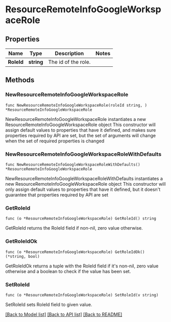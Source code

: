 # ResourceRemoteInfoGoogleWorkspaceRole

## Properties

Name | Type | Description | Notes
------------ | ------------- | ------------- | -------------
**RoleId** | **string** | The id of the role. | 

## Methods

### NewResourceRemoteInfoGoogleWorkspaceRole

`func NewResourceRemoteInfoGoogleWorkspaceRole(roleId string, ) *ResourceRemoteInfoGoogleWorkspaceRole`

NewResourceRemoteInfoGoogleWorkspaceRole instantiates a new ResourceRemoteInfoGoogleWorkspaceRole object
This constructor will assign default values to properties that have it defined,
and makes sure properties required by API are set, but the set of arguments
will change when the set of required properties is changed

### NewResourceRemoteInfoGoogleWorkspaceRoleWithDefaults

`func NewResourceRemoteInfoGoogleWorkspaceRoleWithDefaults() *ResourceRemoteInfoGoogleWorkspaceRole`

NewResourceRemoteInfoGoogleWorkspaceRoleWithDefaults instantiates a new ResourceRemoteInfoGoogleWorkspaceRole object
This constructor will only assign default values to properties that have it defined,
but it doesn't guarantee that properties required by API are set

### GetRoleId

`func (o *ResourceRemoteInfoGoogleWorkspaceRole) GetRoleId() string`

GetRoleId returns the RoleId field if non-nil, zero value otherwise.

### GetRoleIdOk

`func (o *ResourceRemoteInfoGoogleWorkspaceRole) GetRoleIdOk() (*string, bool)`

GetRoleIdOk returns a tuple with the RoleId field if it's non-nil, zero value otherwise
and a boolean to check if the value has been set.

### SetRoleId

`func (o *ResourceRemoteInfoGoogleWorkspaceRole) SetRoleId(v string)`

SetRoleId sets RoleId field to given value.



[[Back to Model list]](../README.md#documentation-for-models) [[Back to API list]](../README.md#documentation-for-api-endpoints) [[Back to README]](../README.md)


